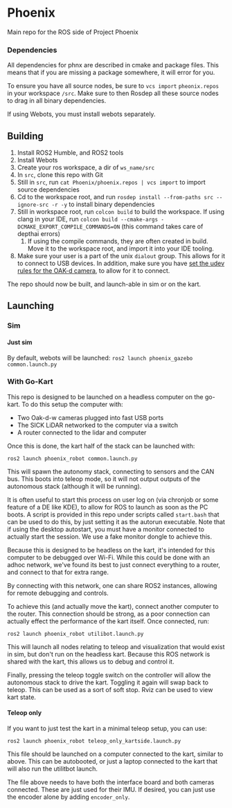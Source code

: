 # Phoenix

Main repo for the ROS side of Project Phoenix

### Dependencies

All dependencies for phnx are described in cmake and package files.
This means that if you are missing a package somewhere, it will error for you.

To ensure you have all source nodes, be sure to `vcs import` `pheonix.repos` in your workspace `/src`.
Make sure to then Rosdep all these source nodes to drag in all binary dependencies.

If using Webots, you must install webots separately.

## Building

1. Install ROS2 Humble, and ROS2 tools
2. Install Webots
3. Create your ros workspace, a dir of `ws_name/src`
4. In `src`, clone this repo with Git
5. Still in `src`, run `cat Phoenix/phoenix.repos | vcs import` to import source dependencies
6. Cd to the workspace root, and run `rosdep install --from-paths src --ignore-src -r -y` to install binary dependencies
7. Still in workspace root, run `colcon build` to build the workspace. If using clang in your IDE,
   run `colcon build --cmake-args -DCMAKE_EXPORT_COMPILE_COMMANDS=ON` (this command takes care of depthai errors)
    1. If using the compile commands, they are often created in build. Move it to the workspace root, and import it into
       your IDE tooling.
8. Make sure your user is a part of the unix `dialout` group. This allows for it to connect to USB devices. In addition,
   make sure you
   have [set the udev rules for the OAK-d camera](https://docs.luxonis.com/en/latest/pages/troubleshooting/#udev-rules-on-linux),
   to allow for it to connect.

The repo should now be built, and launch-able in sim or on the kart.

## Launching

### Sim

#### Just sim

By default, webots will be launched:
`ros2 launch phoenix_gazebo common.launch.py`

### With Go-Kart

This repo is designed to be launched on a headless computer on the go-kart. To do this setup the computer with:

- Two Oak-d-w cameras plugged into fast USB ports
- The SICK LiDAR networked to the computer via a switch
- A router connected to the lidar and computer

Once this is done, the kart half of the stack can be launched with:

`ros2 launch phoenix_robot common.launch.py`

This will spawn the autonomy stack, connecting to sensors and the CAN bus. This boots into teleop mode, so it will
not output outputs of the autonomous stack (although it will be running).

It is often useful to start this process on user log on (via chronjob or some feature of a DE like KDE), to allow for
ROS to launch as soon as the PC boots. A script is provided in this repo under scripts called `start.bash` that can be
used to do this, by just setting it as the autorun executable. Note that if using the desktop autostart, you must have 
a monitor connected to actually start the session. We use a fake monitor dongle to achieve this.

Because this is designed to be headless on the kart, it's intended for this computer to be debugged over Wi-Fi. While this 
could be done with an adhoc network, we've found its best to just connect everything to a router, and connect to that for 
extra range.

By connecting with this network, one can share ROS2 instances, allowing for remote debugging and controls.

To achieve this (and actually move the kart), connect another computer to the router. This connection should be
strong, as a poor connection can actually effect the performance of the kart itself. Once connected, run:

`ros2 launch phoenix_robot utilibot.launch.py`

This will launch all nodes relating to teleop and visualization that would exist in sim, but don't run on the headless
kart. Because this ROS network is shared with the kart, this allows us to debug and control it.

Finally, pressing the teleop toggle switch on the controller will allow the autonomous stack to drive the kart. Toggling
it again will swap back to teleop. This can be used as a sort of soft stop. Rviz can be used to view kart state.

#### Teleop only

If you want to just test the kart in a minimal teleop setup, you can use:

`ros2 launch phoenix_robot teleop_only_kartside.launch.py`

This file should be launched on a computer connected to the kart, similar to above. This can be autobooted, or just
a laptop connected to the kart that will also run the utilitbot launch. 

The file above needs to have both the interface board and both cameras connected. These are just used for their IMU.
If desired, you can just use the encoder alone by adding `encoder_only`.
